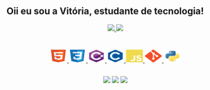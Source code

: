 ## Oii eu sou a Vitória, estudante de tecnologia!

<div align="center">
  <a href="https://github.com/vitoriasaturnino">
  <img height="180em" src="https://github-readme-stats.vercel.app/api?username=vitoriasaturnino&show_icons=true&theme=radical&include_all_commits=true&count_private=true"/>
  <img height="180em" src="https://github-readme-stats.vercel.app/api/top-langs/?username=vitoriasaturnino&layout=compact&langs_count=7&theme=radical"/>
</div>
  
###
  
<div style="display: inline_block" align="center"><br>
  <img align="" alt="Rafa-HTML" height="30" width="40" src="https://raw.githubusercontent.com/devicons/devicon/master/icons/html5/html5-original.svg">
  <img align="" alt="Rafa-CSS" height="30" width="40" src="https://raw.githubusercontent.com/devicons/devicon/master/icons/css3/css3-original.svg">
  <img align="" alt="Rafa-Csharp" height="30" width="40" src="https://raw.githubusercontent.com/devicons/devicon/master/icons/csharp/csharp-original.svg">
  <img align="" alt="c" height="30" width="40" src="https://raw.githubusercontent.com/devicons/devicon/master/icons/c/c-plain.svg">
  <img align="" alt="Rafa-Js" height="30" width="40" src="https://raw.githubusercontent.com/devicons/devicon/master/icons/javascript/javascript-plain.svg">
  <img align="" alt="git" height="30" width="40" src="https://raw.githubusercontent.com/devicons/devicon/master/icons/git/git-original.svg">
  <img align="" alt="Rafa-Python" height="30" width="40" src="https://raw.githubusercontent.com/devicons/devicon/master/icons/python/python-original.svg">
</div> 

##
  
<div style="display: inline_block" align="center"> 
  <a href="https://www.linkedin.com/in/rafaella-ballerini-45875016a" target="_blank"><img src="https://img.shields.io/badge/-LinkedIn-%230077B5?style=for-the-badge&logo=linkedin&logoColor=white" target="_blank"></a> 
  <a href = "mailto:contatorvim.saturnino@gmail.com"><img src="https://img.shields.io/badge/-Gmail-%23333?style=for-the-badge&logo=gmail&logoColor=white" target="_blank"></a>
  <a href="https://www.instagram.com/vitoriacmoura_/" target="_blank"><img src="https://img.shields.io/badge/-Instagram-%23E4405F?style=for-the-badge&logo=instagram&logoColor=white" target="_blank"></a>
 
</div>

